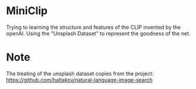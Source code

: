 # MiniClip
Trying to learning the structure and features of the CLIP invented by the openAI. Using the "Unsplash Dataset" to represent the goodness of the net.

# Note
The treating of the unsplash dataset copies from the project: https://github.com/haltakov/natural-language-image-search

